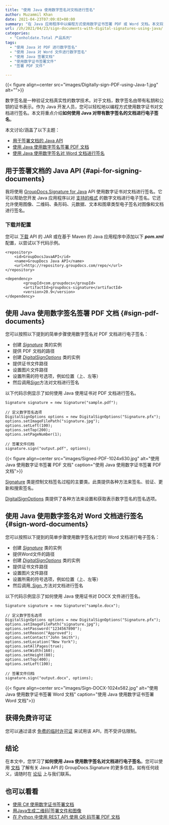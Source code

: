 ```yaml
---
title: "使用 Java 使用数字签名对文档进行签名"
author: Muzammil Khan
date: 2021-04-23T07:09:03+00:00
summary: "在 Java 应用程序中以编程方式使用数字证书签署 PDF 或 Word 文档。本文将重点介绍**如何使用 Java 对带有数字签名的文档进行电子签名**。"
url: /zh/2021/04/23/sign-documents-with-digital-signatures-using-java/
categories:
  - "Conholdate.Total 产品系列"
tags:
  - "使用 Java 对 PDF 进行数字签名"
  - "使用 Java 对 Word 文件进行数字签名"
  - "使用 Java 签署文档"
  - "使用数字证书签署文件"
  - "签署 PDF 文件"

---
```


{{< figure align=center src="images/Digitally-sign-PDF-using-Java-1.jpg" alt="">}}
 
数字签名是一种验证文档真实性的数学技术。对于文档，数字签名由带有私钥和公钥的证书表示。作为 Java 开发人员，您可以轻松地以编程方式使用数字证书对文档进行签名。本文将重点介绍**如何使用 Java 对带有数字签名的文档进行电子签名**。

本文讨论/涵盖了以下主题：

  * [用于签署文档的 Java API][2]
  * [使用 Java 使用数字签名签署 PDF 文档][3]
  * [使用 Java 使用数字签名对 Word 文档进行签名][4]

## 用于签署文档的 Java API {#api-for-signing-documents}

我将使用 [GroupDocs.Signature for Java][5] API 使用数字证书对文档进行签名。它可以帮助您开发 Java 应用程序以对 [支持的格式][6] 的数字文档进行电子签名。它还允许使用图像、二维码、条形码、元数据、文本和图章类型电子签名对图像和文档进行签名。

### 下载并配置

您可以 [下载][7] API 的 JAR 或在基于 Maven 的 Java 应用程序中添加以下 **_pom.xml_** 配置，以尝试以下代码示例。

```
<repository>
	<id>GroupDocsJavaAPI</id>
	<name>GroupDocs Java API</name>
	<url>http://repository.groupdocs.com/repo/</url>
</repository>
```

```
<dependency>
        <groupId>com.groupdocs</groupId>
        <artifactId>groupdocs-signature</artifactId>
        <version>20.9</version> 
</dependency>
```

## 使用 Java 使用数字签名签署 PDF 文档 {#sign-pdf-documents}

您可以按照以下提到的简单步骤使用数字签名对 PDF 文档进行电子签名：

  * 创建 _[Signature][8]_ 类的实例
  * 提供 PDF 文档的路径
  * 创建 _[DigitalSignOptions][9]_ 类的实例
  * 提供证书文件路径
  * 设置图片文件路径
  * 设置所需的符号选项，例如位置（上、左等）
  * 然后调用[_Sign_][10]方法对文档进行签名

以下代码示例显示了如何使用 Java 使用证书对 PDF 文档进行签名。

```
Signature signature = new Signature("sample.pdf");

// 定义数字签名选项  
DigitalSignOptions options = new DigitalSignOptions("Signature.pfx");
options.setImageFilePath("signature.jpg");
options.setLeft(100);
options.setTop(200);
options.setPageNumber(1);

// 签署文件归档
signature.sign("output.pdf", options);
```

{{< figure align=center src="images/Signed-PDF-1024x630.jpg" alt="使用 Java 使用数字证书签署 PDF 文档" caption="使用 Java 使用数字证书签署 PDF 文档">}}
 
[Signature][12] 类是控制文档签名过程的主要类。此类提供各种方法来签名、验证、更新和搜索签名。

[DigitalSignOptions][13] 类提供了各种方法来设置和获取表示数字签名的签名选项。

## 使用 Java 使用数字签名对 Word 文档进行签名 {#sign-word-documents}

您可以按照以下提到的简单步骤使用数字签名对您的 Word 文档进行电子签名：

  * 创建 _[Signature][8]_ 类的实例
  * 提供Word文件的路径
  * 创建 _[DigitalSignOptions][9]_ 类的实例
  * 提供证书文件路径
  * 设置图片文件路径
  * 设置所需的符号选项，例如位置（上、左等）
  * 然后调用_[Sign][10]_方法对文档进行签名

以下代码示例显示了如何使用 Java 使用证书对 DOCX 文件进行签名。

```
Signature signature = new Signature("sample.docx");

// 定义数字签名选项  
DigitalSignOptions options = new DigitalSignOptions("Signature.pfx");
options.setImageFilePath("signature.jpg");
options.setPassword("1234567890");
options.setReason("Approved");
options.setContact("John Smith");
options.setLocation("New York");
options.setAllPages(true);
options.setWidth(160);
options.setHeight(80);
options.setTop(400);
options.setLeft(100);

// 签署文件归档
signature.sign("output.docx", options);
```

{{< figure align=center src="images/Sign-DOCX-1024x582.jpg" alt="使用 Java 使用数字证书签署 Word 文档" caption="使用 Java 使用数字证书签署 Word 文档">}}
 
## 获得免费许可证

您可以通过请求 [免费的临时许可证][15] 来试用该 API，而不受评估限制。

## 结论

在本文中，您学习了**如何使用 Java 使用数字签名对文档进行电子签名**。您可以使用 [文档][16] 了解有关 Java API 的 GroupDocs.Signature 的更多信息。如有任何歧义，请随时在 [论坛][17] 上与我们联系。

## 也可以看看

  * [使用 C# 使用数字证书签署文档][18]
  * [用Java生成二维码|签署文件和图像][19]
  * [在 Python 中使用 REST API 使用 QR 码签署 PDF 文档][20]

 [1]: https://blog.conholdate.com/wp-content/uploads/sites/27/2021/04/Digitally-sign-PDF-using-Java-1.jpg
 [2]: #api-for-signing-documents
 [3]: #sign-pdf-documents
 [4]: #sign-word-documents
 [5]: https://products.groupdocs.com/signature/java
 [6]: https://docs.groupdocs.com/signature/java/supported-document-formats/
 [7]: https://downloads.groupdocs.com/signature/java
 [8]: https://apireference.groupdocs.com/signature/java/com.groupdocs.signature/Signature#Signature(java.lang.String)
 [9]: https://apireference.groupdocs.com/signature/java/com.groupdocs.signature.options.sign/DigitalSignOptions#DigitalSignOptions(java.lang.String)
 [10]: https://apireference.groupdocs.com/signature/java/com.groupdocs.signature/Signature#sign(java.lang.String,%20com.groupdocs.signature.options.sign.SignOptions)
 [11]: https://blog.conholdate.com/wp-content/uploads/sites/27/2021/04/Signed-PDF.jpg
 [12]: https://apireference.groupdocs.com/signature/java/com.groupdocs.signature/Signature
 [13]: https://apireference.groupdocs.com/signature/java/com.groupdocs.signature.options.sign/DigitalSignOptions
 [14]: https://blog.conholdate.com/wp-content/uploads/sites/27/2021/04/Sign-DOCX.jpg
 [15]: https://purchase.groupdocs.com/temporary-license
 [16]: https://docs.groupdocs.com/signature/java/
 [17]: https://forum.groupdocs.com/c/signature/
 [18]: https://blog.groupdocs.com/2021/03/11/sign-documents-with-digital-certificate-using-csharp/
 [19]: https://blog.groupdocs.com/2021/02/19/generate-qr-codes-in-java-to-sign-documents-and-images/
 [20]: https://blog.groupdocs.cloud/2021/03/06/sign-pdf-documents-with-qr-code-using-python/

